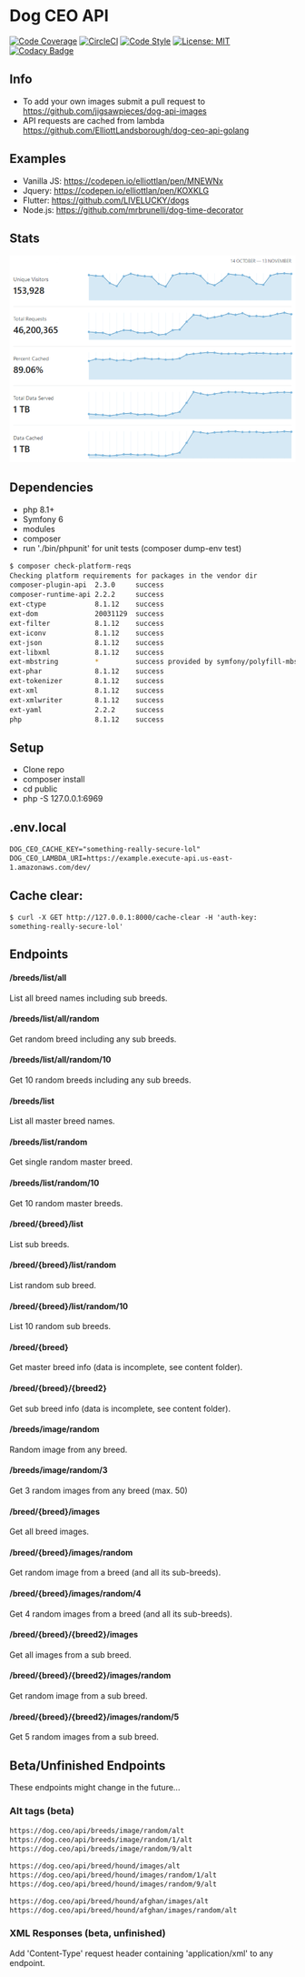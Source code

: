 # Dog CEO API

[![Code Coverage](https://codecov.io/gh/ElliottLandsborough/dog-ceo-api/branch/master/graph/badge.svg)](https://codecov.io/gh/ElliottLandsborough/dog-ceo-api)
[![CircleCI](https://circleci.com/gh/ElliottLandsborough/dog-ceo-api.svg?style=svg)](https://circleci.com/gh/ElliottLandsborough/dog-ceo-api)
[![Code Style](https://github.styleci.io/repos/97956282/shield?style=flat&branch=master)](https://github.styleci.io/repos/97956282)
[![License: MIT](https://img.shields.io/badge/License-MIT-yellow.svg)](https://opensource.org/licenses/MIT)
[![Codacy Badge](https://api.codacy.com/project/badge/Grade/28e7bd35f2fe4d42a19aec5f705c5024)](https://www.codacy.com/app/ElliottLandsborough/dog-ceo-api?utm_source=github.com&utm_medium=referral&utm_content=ElliottLandsborough/dog-ceo-api&utm_campaign=Badge_Grade)

## Info

- To add your own images submit a pull request to https://github.com/jigsawpieces/dog-api-images
- API requests are cached from lambda https://github.com/ElliottLandsborough/dog-ceo-api-golang

## Examples

- Vanilla JS: https://codepen.io/elliottlan/pen/MNEWNx
- Jquery: https://codepen.io/elliottlan/pen/KOXKLG
- Flutter: https://github.com/LIVELUCKY/dogs
- Node.js: https://github.com/mrbrunelli/dog-time-decorator

## Stats

![Screenshot of statistics page](https://github.com/ElliottLandsborough/dog-ceo-api/blob/master/stats.png?raw=true)

## Dependencies

- php 8.1+
- Symfony 6
- modules
- composer
- run './bin/phpunit' for unit tests (composer dump-env test)

```bash
$ composer check-platform-reqs
Checking platform requirements for packages in the vendor dir
composer-plugin-api  2.3.0     success                                       
composer-runtime-api 2.2.2     success                                       
ext-ctype            8.1.12    success                                       
ext-dom              20031129  success                                       
ext-filter           8.1.12    success                                       
ext-iconv            8.1.12    success                                       
ext-json             8.1.12    success                                       
ext-libxml           8.1.12    success                                       
ext-mbstring         *         success provided by symfony/polyfill-mbstring 
ext-phar             8.1.12    success                                       
ext-tokenizer        8.1.12    success                                       
ext-xml              8.1.12    success                                       
ext-xmlwriter        8.1.12    success                                       
ext-yaml             2.2.2     success                                       
php                  8.1.12    success
```

## Setup

- Clone repo
- composer install
- cd public
- php -S 127.0.0.1:6969

## .env.local

```
DOG_CEO_CACHE_KEY="something-really-secure-lol"
DOG_CEO_LAMBDA_URI=https://example.execute-api.us-east-1.amazonaws.com/dev/
```

## Cache clear:

```
$ curl -X GET http://127.0.0.1:8000/cache-clear -H 'auth-key: something-really-secure-lol'
```

## Endpoints

#### /breeds/list/all

List all breed names including sub breeds.

#### /breeds/list/all/random

Get random breed including any sub breeds.

#### /breeds/list/all/random/10

Get 10 random breeds including any sub breeds.

#### /breeds/list

List all master breed names.

#### /breeds/list/random

Get single random master breed.

#### /breeds/list/random/10

Get 10 random master breeds.

#### /breed/{breed}/list

List sub breeds.

#### /breed/{breed}/list/random

List random sub breed.

#### /breed/{breed}/list/random/10

List 10 random sub breeds.

#### /breed/{breed}

Get master breed info (data is incomplete, see content folder).

#### /breed/{breed}/{breed2}

Get sub breed info (data is incomplete, see content folder).

#### /breeds/image/random

Random image from any breed.

#### /breeds/image/random/3

Get 3 random images from any breed (max. 50)

#### /breed/{breed}/images

Get all breed images.

#### /breed/{breed}/images/random

Get random image from a breed (and all its sub-breeds).

#### /breed/{breed}/images/random/4

Get 4 random images from a breed (and all its sub-breeds).

#### /breed/{breed}/{breed2}/images

Get all images from a sub breed.

#### /breed/{breed}/{breed2}/images/random

Get random image from a sub breed.

#### /breed/{breed}/{breed2}/images/random/5

Get 5 random images from a sub breed.

## Beta/Unfinished Endpoints

These endpoints might change in the future...

### Alt tags (beta)

```
https://dog.ceo/api/breeds/image/random/alt
https://dog.ceo/api/breeds/image/random/1/alt
https://dog.ceo/api/breeds/image/random/9/alt
```

```
https://dog.ceo/api/breed/hound/images/alt
https://dog.ceo/api/breed/hound/images/random/1/alt
https://dog.ceo/api/breed/hound/images/random/9/alt
```

```
https://dog.ceo/api/breed/hound/afghan/images/alt
https://dog.ceo/api/breed/hound/afghan/images/random/alt
```

### XML Responses (beta, unfinished)

Add 'Content-Type' request header containing 'application/xml' to any endpoint.
